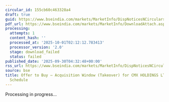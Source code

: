 ```yaml
---
circular_id: 155cb60c463328a4
draft: true
guid: https://www.bseindia.com/markets/MarketInfo/DispNoticesNCirculars.aspx?Noticeid={BC5351C0-F72D-4A72-A301-B31F43204F1C}&noticeno=20250930-3&dt=09/30/2025&icount=3&totcount=114&flag=0
pdf_url: https://www.bseindia.com/markets/MarketInfo/DownloadAttach.aspx?id=20250930-3&attachedId=
processing:
  attempts: 1
  content_hash: ''
  processed_at: '2025-10-01T02:12:12.783413'
  processor_version: '2.0'
  stage: download_failed
  status: failed
published_date: '2025-09-30T04:32:48+00:00'
rss_url: https://www.bseindia.com/markets/MarketInfo/DispNoticesNCirculars.aspx?Noticeid={BC5351C0-F72D-4A72-A301-B31F43204F1C}&noticeno=20250930-3&dt=09/30/2025&icount=3&totcount=114&flag=0
source: bse
title: Offer to Buy – Acquisition Window (Takeover) for CMX HOLDINGS LTD - Live Activities
  Schedule
---
```


Processing in progress...